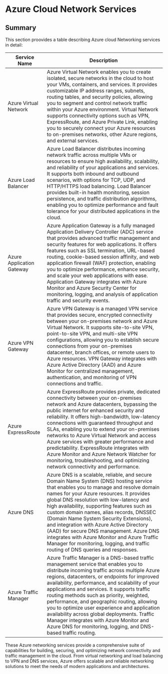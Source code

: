 # Azure Cloud Network Services

## Summary

This section proovides a table describing Azure cloud Networking services in detail:

| Service Name              | Description                                                                                                                                                                                                                                                                                                                                                                                                                                                                                                                                                                                                                                      |
|---------------------------|--------------------------------------------------------------------------------------------------------------------------------------------------------------------------------------------------------------------------------------------------------------------------------------------------------------------------------------------------------------------------------------------------------------------------------------------------------------------------------------------------------------------------------------------------------------------------------------------------------------------------------------------------|
| Azure Virtual Network     | Azure Virtual Network enables you to create isolated, secure networks in the cloud to host your VMs, containers, and services. It provides customizable IP address ranges, subnets, routing tables, and security policies, allowing you to segment and control network traffic within your Azure environment. Virtual Network supports connectivity options such as VPN, ExpressRoute, and Azure Private Link, enabling you to securely connect your Azure resources to on-premises networks, other Azure regions, and external services.                                                                                   |
| Azure Load Balancer       | Azure Load Balancer distributes incoming network traffic across multiple VMs or resources to ensure high availability, scalability, and reliability of your applications and services. It supports both inbound and outbound scenarios, with options for TCP, UDP, and HTTP/HTTPS load balancing. Load Balancer provides built-in health monitoring, session persistence, and traffic distribution algorithms, enabling you to optimize performance and fault tolerance for your distributed applications in the cloud.                                                                                                               |
| Azure Application Gateway | Azure Application Gateway is a fully managed Application Delivery Controller (ADC) service that provides advanced traffic management and security features for web applications. It offers features such as SSL termination, URL-based routing, cookie-based session affinity, and web application firewall (WAF) protection, enabling you to optimize performance, enhance security, and scale your web applications with ease. Application Gateway integrates with Azure Monitor and Azure Security Center for monitoring, logging, and analysis of application traffic and security events.                                                     |
| Azure VPN Gateway         | Azure VPN Gateway is a managed VPN service that provides secure, encrypted connectivity between your on-premises network and Azure Virtual Network. It supports site-to-site VPN, point-to-site VPN, and multi-site VPN configurations, allowing you to establish secure connections from your on-premises datacenter, branch offices, or remote users to Azure resources. VPN Gateway integrates with Azure Active Directory (AAD) and Azure Monitor for centralized management, authentication, and monitoring of VPN connections and traffic.                                                                                                |
| Azure ExpressRoute        | Azure ExpressRoute provides private, dedicated connectivity between your on-premises network and Azure datacenters, bypassing the public internet for enhanced security and reliability. It offers high-bandwidth, low-latency connections with guaranteed throughput and SLAs, enabling you to extend your on-premises networks to Azure Virtual Network and access Azure services with greater performance and predictability. ExpressRoute integrates with Azure Monitor and Azure Network Watcher for monitoring, troubleshooting, and optimizing network connectivity and performance.                                                                                         |
| Azure DNS                 | Azure DNS is a scalable, reliable, and secure Domain Name System (DNS) hosting service that enables you to manage and resolve domain names for your Azure resources. It provides global DNS resolution with low-latency and high availability, supporting features such as custom domain names, alias records, DNSSEC (Domain Name System Security Extensions), and integration with Azure Active Directory (AAD) for secure DNS management. Azure DNS integrates with Azure Monitor and Azure Traffic Manager for monitoring, logging, and traffic routing of DNS queries and responses.                                                                                                                     |
| Azure Traffic Manager     | Azure Traffic Manager is a DNS-based traffic management service that enables you to distribute incoming traffic across multiple Azure regions, datacenters, or endpoints for improved availability, performance, and scalability of your applications and services. It supports traffic routing methods such as priority, weighted, performance, and geographic routing, allowing you to optimize user experience and application availability across global deployments. Traffic Manager integrates with Azure Monitor and Azure DNS for monitoring, logging, and DNS-based traffic routing.                                                                                                   |

These Azure networking services provide a comprehensive suite of capabilities for building, securing, and optimizing network connectivity and traffic management in the cloud. From virtual networking and load balancing to VPN and DNS services, Azure offers scalable and reliable networking solutions to meet the needs of modern applications and architectures.
